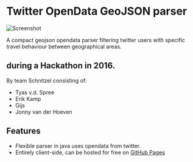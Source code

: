 # Twitter OpenData GeoJSON parser

![Screenshot](http://jonnyhoeven.github.io/images/schnitzel.jpg)

A compact geojson opendata parser filtering twitter users with specific travel behaviour between geographical areas.

## during a Hackathon in 2016.
By team Schnitzel consisting of:
* Tyas v.d. Spree
* Erik Kamp
* Gijs
* Jonny van der Hoeven

## Features
* Flexible parser in java uses opendata from twitter.
* Entirely client-side, can be hosted for free on [GitHub Pages](https://pages.github.com/)
